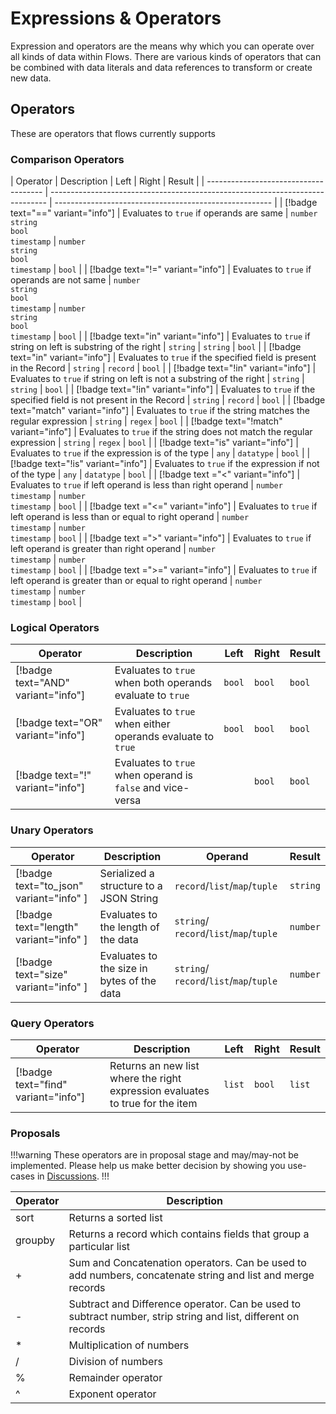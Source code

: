 # Expressions & Operators

Expression and operators are the means why which you can operate over all kinds of
data within Flows. There are various kinds of operators that can be combined with
data literals and data references to transform or create new data.

## Operators
These are operators that flows currently supports

### Comparison Operators

| Operator                              | Description                                                                   | Left                                                   | Right                                                  | Result |
| ------------------------------------- | ----------------------------------------------------------------------------- | ------------------------------------------------------ |
| [!badge text="==" variant="info"]     | Evaluates to `true` if operands are same                                      | `number` </br> `string` </br> `bool` </br> `timestamp` | `number` </br> `string` </br> `bool` </br> `timestamp` | `bool` |
| [!badge text="!=" variant="info"]     | Evaluates to `true` if operands are not same                                  | `number` </br> `string` </br> `bool` </br> `timestamp` | `number` </br> `string` </br> `bool` </br> `timestamp` | `bool` |
| [!badge text="in" variant="info"]     | Evaluates to `true` if string on left is substring of the right               | `string`                                               | `string`                                               | `bool` |
| [!badge text="in" variant="info"]     | Evaluates to `true` if the specified field is present in the Record           | `string`                                               | `record`                                               | `bool` |
| [!badge text="!in" variant="info"]    | Evaluates to `true` if string on left is not a substring of the right         | `string`                                               | `string`                                               | `bool` |
| [!badge text="!in" variant="info"]    | Evaluates to `true` if the specified field is not present in the Record       | `string`                                               | `record`                                               | `bool` |
| [!badge text="match" variant="info"]  | Evaluates to `true` if the string matches the regular expression              | `string`                                               | `regex`                                                | `bool` |
| [!badge text="!match" variant="info"] | Evaluates to `true` if the string does not match the regular expression       | `string`                                               | `regex`                                                | `bool` |
| [!badge text="is" variant="info"]     | Evaluates to `true` if the expression is of the type                          | `any`                                                  | `datatype`                                             | `bool` |
| [!badge text="!is" variant="info"]    | Evaluates to `true` if the expression if not of the type                      | `any`                                                  | `datatype`                                             | `bool` |
| [!badge text ="<" variant="info"]     | Evaluates to `true` if left operand is less than right operand                | `number` </br> `timestamp`                             | `number` </br> `timestamp`                             | `bool` |
| [!badge text ="<=" variant="info"]    | Evaluates to `true` if left operand is less than or equal to right operand    | `number` </br> `timestamp`                             | `number` </br> `timestamp`                             | `bool` |
| [!badge text =">" variant="info"]     | Evaluates to `true` if left operand is greater than right operand             | `number` </br> `timestamp`                             | `number` </br> `timestamp`                             | `bool` |
| [!badge text =">=" variant="info"]    | Evaluates to `true` if left operand is greater than or equal to right operand | `number` </br> `timestamp`                             | `number` </br> `timestamp`                             | `bool` |

### Logical Operators

| Operator                           | Description                                                 | Left   | Right  | Result |
| ---------------------------------- | ----------------------------------------------------------- | ------ | ------ | ------ |
| [!badge text="AND" variant="info"] | Evaluates to `true` when both operands evaluate to `true`   | `bool` | `bool` | `bool` |
| [!badge text="OR" variant="info"]  | Evaluates to `true` when either operands evaluate to `true` | `bool` | `bool` | `bool` |
| [!badge text="!" variant="info"]   | Evaluates to `true` when operand is `false` and vice-versa  |        | `bool` | `bool` |


### Unary Operators

| Operator                                | Description                                | Operand                                 | Result   |
| --------------------------------------- | ------------------------------------------ | --------------------------------------- | -------- |
| [!badge text="to_json" variant="info" ] | Serialized a structure to a JSON String    | `record`/`list`/`map`/`tuple`           | `string` |
| [!badge text="length" variant="info" ]  | Evaluates to the length of the data        | `string`/ `record`/`list`/`map`/`tuple` | `number` |
| [!badge text="size" variant="info" ]    | Evaluates to the size in bytes of the data | `string`/ `record`/`list`/`map`/`tuple` | `number` |

### Query Operators

| Operator                            | Description                                                                   | Left   | Right  | Result |
| ----------------------------------- | ----------------------------------------------------------------------------- | ------ | ------ | ------ |
| [!badge text="find" variant="info"] | Returns an new list where the right expression evaluates to true for the item | `list` | `bool` | `list` |

### Proposals
!!!warning
These operators are in proposal stage and may/may-not be implemented. Please help us make
better decision by showing you use-cases in [Discussions](https://github.com/postmanlabs/postman-flows/discussions).
!!!

| Operator | Description                                                                                                   |
| -------- | ------------------------------------------------------------------------------------------------------------- |
| sort     | Returns a sorted list                                                                                         |
| groupby  | Returns a record which contains fields that group a particular list                                           |
| +        | Sum and Concatenation operators. Can be used to add numbers, concatenate string and list and merge records    |
| -        | Subtract and Difference operator. Can be used to subtract number, strip string and list, different on records |
| *        | Multiplication of numbers                                                                                     |
| /        | Division of numbers                                                                                           |
| %        | Remainder operator                                                                                            |
| ^        | Exponent operator                                                                                             |
